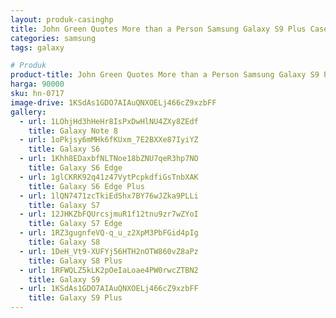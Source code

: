 ```yaml
---
layout: produk-casinghp
title: John Green Quotes More than a Person Samsung Galaxy S9 Plus Case
categories: samsung
tags: galaxy

# Produk
product-title: John Green Quotes More than a Person Samsung Galaxy S9 Plus Case
harga: 90000
sku: hn-0717
image-drive: 1KSdAs1GDO7AIAuQNXOELj466cZ9xzbFF
gallery:
  - url: 1LOhjHd3hHeHr8IsPxDwHlNU4ZXy8ZEdf
    title: Galaxy Note 8
  - url: 1oPkjsy6mMHk6fKUxm_7E2BXXe87IyiYZ
    title: Galaxy S6
  - url: 1Khh8EDaxbfNLTNoe18bZNU7qeR3hp7NO
    title: Galaxy S6 Edge
  - url: 1glCKRK92q41z47VytPcpkdfiGsTnbXAK
    title: Galaxy S6 Edge Plus
  - url: 1lQN7471zcTkiEdShx7BY76wJZka9PLLi
    title: Galaxy S7
  - url: 12JHKZbFQUrcsjmuR1f12tnu9zr7wZYoI
    title: Galaxy S7 Edge
  - url: 1RZ3gugnfeVQ-q_u_z2XpM3PbFGid4pIg
    title: Galaxy S8
  - url: 1DeH_Vt9-XUFYj56HTH2nOTW860vZ8aPz
    title: Galaxy S8 Plus
  - url: 1RFWQLZ5kLK2pOeIaLoae4PW0rwcZTBN2
    title: Galaxy S9
  - url: 1KSdAs1GDO7AIAuQNXOELj466cZ9xzbFF
    title: Galaxy S9 Plus
---
```

